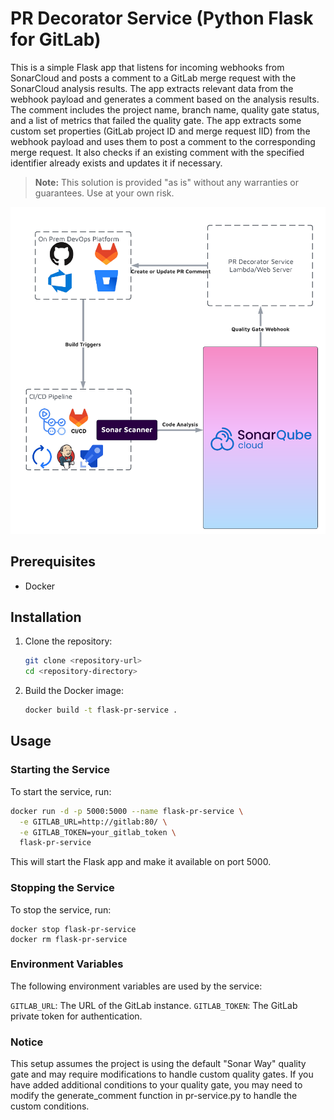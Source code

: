 # PR Decorator Service (Python Flask for GitLab)

This is a simple Flask app that listens for incoming webhooks from SonarCloud and posts a comment to a GitLab merge request with the SonarCloud analysis results. The app extracts relevant data from the webhook payload and generates a comment based on the analysis results. The comment includes the project name, branch name, quality gate status, and a list of metrics that failed the quality gate. The app extracts some custom set properties (GitLab project ID and merge request IID) from the webhook payload and uses them to post a comment to the corresponding merge request. It also checks if an existing comment with the specified identifier already exists and updates it if necessary.

> **Note:** This solution is provided "as is" without any warranties or guarantees. Use at your own risk.

![Diagram](OnPremDevOpsDiagram.png)

## Prerequisites

- Docker

## Installation

1. Clone the repository:

    ```sh
    git clone <repository-url>
    cd <repository-directory>
    ```

2. Build the Docker image:

    ```sh
    docker build -t flask-pr-service .
    ```

## Usage

### Starting the Service

To start the service, run:

```sh
docker run -d -p 5000:5000 --name flask-pr-service \
  -e GITLAB_URL=http://gitlab:80/ \
  -e GITLAB_TOKEN=your_gitlab_token \
  flask-pr-service
```

This will start the Flask app and make it available on port 5000.

### Stopping the Service
To stop the service, run:
```
docker stop flask-pr-service
docker rm flask-pr-service
```

### Environment Variables
The following environment variables are used by the service:

`GITLAB_URL`: The URL of the GitLab instance.
`GITLAB_TOKEN`: The GitLab private token for authentication.

### Notice
This setup assumes the project is using the default "Sonar Way" quality gate and may require modifications to handle custom quality gates. If you have added additional conditions to your quality gate, you may need to modify the generate_comment function in pr-service.py to handle the custom conditions.
